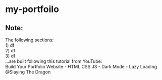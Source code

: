 # my-portfoilo

## Note:
The following sections:
    <br> 1) df
    <br> 2) df
    <br> 3) df
    <br>
...are built following this tutorial from YouTube: <br>
    Build Your Portfolio Website - HTML CSS JS - Dark Mode - Lazy Loading <br>
    @Slaying The Dragon